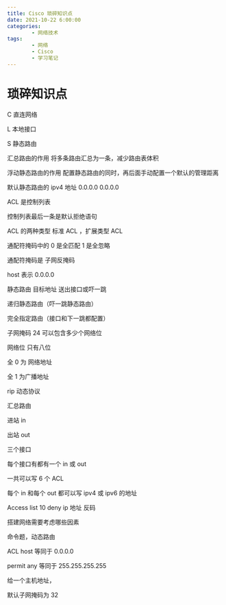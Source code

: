 ```yaml
---
title: Cisco 琐碎知识点
date: 2021-10-22 6:00:00
categories:
        - 网络技术
tags:
        - 网络
        - Cisco
        - 学习笔记
---
```


# 琐碎知识点

C 直连网络

L 本地接口

S 静态路由

汇总路由的作用 将多条路由汇总为一条，减少路由表体积

浮动静态路由的作用 配置静态路由的同时，再后面手动配置一个默认的管理距离

默认静态路由的 ipv4 地址 0.0.0.0 0.0.0.0

ACL 是控制列表

控制列表最后一条是默认拒绝语句

ACL 的两种类型 标准 ACL ，扩展类型 ACL

通配符掩码中的 0 是全匹配 1 是全忽略

通配符掩码是 子网反掩码

host 表示 0.0.0.0

静态路由 目标地址 送出接口或吓一跳

递归静态路由（吓一跳静态路由）

完全指定路由（接口和下一跳都配置）

子网掩码 24 可以包含多少个网络位

网络位 只有八位

全 0 为 网络地址

全 1 为广播地址

rip 动态协议

汇总路由

进站 in

出站 out

三个接口

每个接口有都有一个 in 或 out

一共可以写 6 个 ACL

每个 in 和每个 out 都可以写 ipv4 或 ipv6 的地址

Access list 10 deny ip 地址 反码

搭建网络需要考虑哪些因素

命令题，动态路由

ACL host 等同于 0.0.0.0

permit any 等同于 255.255.255.255

给一个主机地址，

默认子网掩码为 32
